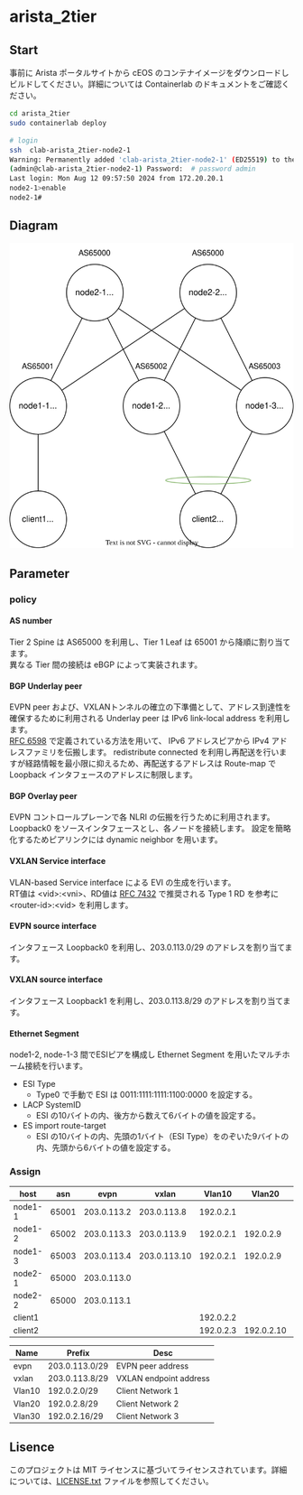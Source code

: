 # arista_2tier

## Start

事前に Arista ポータルサイトから cEOS のコンテナイメージをダウンロードしビルドしてください。詳細については Containerlab のドキュメントをご確認ください。

```bash
cd arista_2tier
sudo containerlab deploy
```

```bash
# login
ssh  clab-arista_2tier-node2-1
Warning: Permanently added 'clab-arista_2tier-node2-1' (ED25519) to the list of known hosts.
(admin@clab-arista_2tier-node2-1) Password:  # password admin
Last login: Mon Aug 12 09:57:50 2024 from 172.20.20.1
node2-1>enable
node2-1#
```

## Diagram

![graph](graph.drawio.svg)

## Parameter

### policy

#### AS number

Tier 2 Spine は AS65000 を利用し、Tier 1 Leaf は 65001 から降順に割り当てます。  
異なる Tier 間の接続は eBGP によって実装されます。

#### BGP Underlay peer

EVPN peer および、VXLANトンネルの確立の下準備として、アドレス到達性を確保するために利用される Underlay peer は IPv6 link-local address を利用します。  
[RFC 6598](https://datatracker.ietf.org/doc/html/rfc6598) で定義されている方法を用いて、 IPv6 アドレスピアから IPv4 アドレスファミリを伝搬します。
redistribute connected を利用し再配送を行いますが経路情報を最小限に抑えるため、再配送するアドレスは Route-map で Loopback インタフェースのアドレスに制限します。

#### BGP Overlay peer

EVPN コントロールプレーンで各 NLRI の伝搬を行うために利用されます。Loopback0 をソースインタフェースとし、各ノードを接続します。
設定を簡略化するためピアリンクには dynamic neighbor を用います。

#### VXLAN Service interface

VLAN-based Service interface による EVI の生成を行います。  
RT値は \<vid>:\<vni>、RD値は [RFC 7432](https://datatracker.ietf.org/doc/html/rfc7432#section-7.9) で推奨される Type 1 RD を参考に \<router-id>:\<vid> を利用します。

#### EVPN source interface

インタフェース Loopback0 を利用し、203.0.113.0/29 のアドレスを割り当てます。

#### VXLAN source interface

インタフェース Loopback1 を利用し、203.0.113.8/29 のアドレスを割り当てます。

#### Ethernet Segment

node1-2, node-1-3 間でESIピアを構成し Ethernet Segment を用いたマルチホーム接続を行います。

- ESI Type
  - Type0 で手動で ESI は 0011:1111:1111:1100:0000 を設定する。
- LACP SystemID
  - ESI の10バイトの内、後方から数えて6バイトの値を設定する。
- ES import route-target
  - ESI の10バイトの内、先頭の1バイト（ESI Type）をのぞいた9バイトの内、先頭から6バイトの値を設定する。

### Assign

| host    | asn   | evpn        | vxlan        | Vlan10    | Vlan20     | Vlan30     |
|---------|-------|-------------|--------------|-----------|------------|------------|
| node1-1 | 65001 | 203.0.113.2 | 203.0.113.8  | 192.0.2.1 |            | 192.0.2.17 |
| node1-2 | 65002 | 203.0.113.3 | 203.0.113.9  | 192.0.2.1 | 192.0.2.9  |            |
| node1-3 | 65003 | 203.0.113.4 | 203.0.113.10 | 192.0.2.1 | 192.0.2.9  |            |
| node2-1 | 65000 | 203.0.113.0 |              |           |            |            |
| node2-2 | 65000 | 203.0.113.1 |              |           |            |            |
| client1 |       |             |              | 192.0.2.2 |            | 192.0.2.18 |
| client2 |       |             |              | 192.0.2.3 | 192.0.2.10 |            |

| Name   | Prefix         | Desc                   |
|--------|----------------|------------------------|
| evpn   | 203.0.113.0/29 | EVPN peer address      |
| vxlan  | 203.0.113.8/29 | VXLAN endpoint address |
| Vlan10 | 192.0.2.0/29   | Client Network 1       |
| Vlan20 | 192.0.2.8/29   | Client Network 2       |
| Vlan30 | 192.0.2.16/29  | Client Network 3       |

## Lisence

このプロジェクトは MIT ライセンスに基づいてライセンスされています。詳細については、[LICENSE.txt](LICENSE.txt) ファイルを参照してください。
